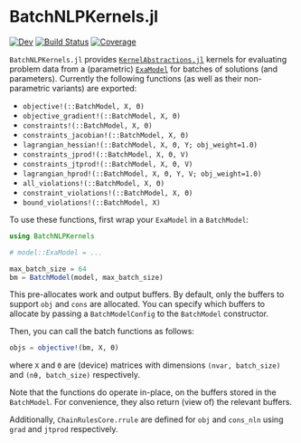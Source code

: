 # BatchNLPKernels.jl

[![Dev](https://img.shields.io/badge/docs-dev-blue.svg)](https://klamike.github.io/BatchNLPKernels.jl/dev/)
[![Build Status](https://github.com/klamike/BatchNLPKernels.jl/actions/workflows/CI.yml/badge.svg?branch=main)](https://github.com/klamike/BatchNLPKernels.jl/actions/workflows/CI.yml?query=branch%3Amain)
[![Coverage](https://codecov.io/gh/LearningToOptimize/BatchNLPKernels.jl/branch/main/graph/badge.svg)](https://codecov.io/gh/LearningToOptimize/BatchNLPKernels.jl)

`BatchNLPKernels.jl` provides [`KernelAbstractions.jl`](https://github.com/JuliaGPU/KernelAbstractions.jl) kernels for evaluating problem data from a (parametric) [`ExaModel`](https://github.com/exanauts/ExaModels.jl) for batches of solutions (and parameters). Currently the following functions (as well as their non-parametric variants) are exported:

- `objective!(::BatchModel, X, Θ)`
- `objective_gradient!(::BatchModel, X, Θ)`
- `constraints!(::BatchModel, X, Θ)`
- `constraints_jacobian!(::BatchModel, X, Θ)`
- `lagrangian_hessian!(::BatchModel, X, Θ, Y; obj_weight=1.0)`
- `constraints_jprod!(::BatchModel, X, Θ, V)`
- `constraints_jtprod!(::BatchModel, X, Θ, V)`
- `lagrangian_hprod!(::BatchModel, X, Θ, Y, V; obj_weight=1.0)`
- `all_violations!(::BatchModel, X, Θ)`
- `constraint_violations!(::BatchModel, X, Θ)`
- `bound_violations!(::BatchModel, X)`

To use these functions, first wrap your `ExaModel` in a `BatchModel`:

```julia
using BatchNLPKernels

# model::ExaModel = ...

max_batch_size = 64
bm = BatchModel(model, max_batch_size)
```
This pre-allocates work and output buffers. By default, only the buffers to support `obj` and `cons` are allocated. You can specify which buffers to allocate by passing a `BatchModelConfig` to the `BatchModel` constructor.

Then, you can call the batch functions as follows:

```julia
objs = objective!(bm, X, Θ)
```

where `X` and `Θ` are (device) matrices with dimensions `(nvar, batch_size)` and `(nθ, batch_size)` respectively.


Note that the functions do operate in-place, on the buffers stored in the `BatchModel`. For convenience, they also return (view of) the relevant buffers.

Additionally, `ChainRulesCore.rrule` are defined for `obj` and `cons_nln` using `grad` and `jtprod` respectively.
